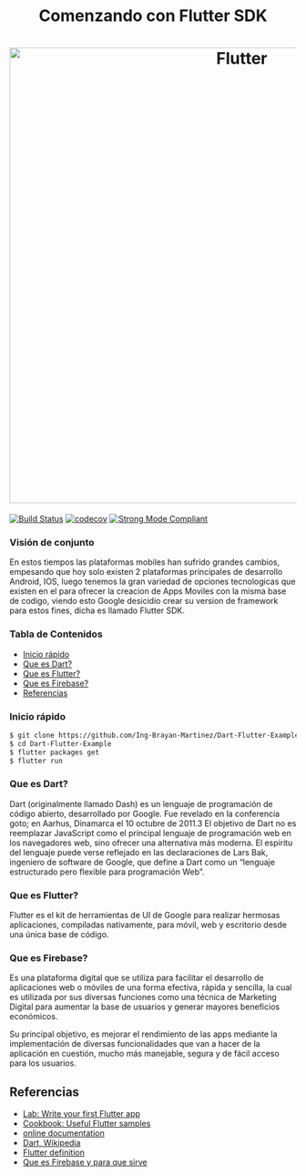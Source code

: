
<h1 align="center">Comenzando con Flutter SDK</h1>

<h1 align="center">
  <img src="https://github.com/Ing-Brayan-Martinez/Dart-Flutter-Example/blob/master/docs/maxresdefault.jpg" alt="Flutter" width="800"/>
</h1>

[![Build Status](https://travis-ci.org/leerob/dart-react-todo.svg?branch=master)](https://travis-ci.org/leerob/dart-react-todo)
[![codecov](https://codecov.io/gh/leerob/dart-react-todo/branch/master/graph/badge.svg)](https://codecov.io/gh/leerob/dart-react-todo)
[![Strong Mode Compliant](https://img.shields.io/badge/strong_mode-on-brightgreen.svg)](https://github.com/leerob/dart-react-todo/blob/master/analysis_options.yaml#L2)

### Visión de conjunto

En estos tiempos las plataformas mobiles han sufrido grandes cambios, empesando que hoy solo existen 2 plataformas principales de desarrollo
Android, IOS, luego tenemos la gran variedad de opciones tecnologicas que existen en el para ofrecer la creacion de Apps Moviles con la misma 
base de codigo, viendo esto Google desicidio crear su version de framework para estos fines, dicha es llamado Flutter SDK.

### Tabla de Contenidos

- [Inicio rápido](#inicio-rápido)
- [Que es Dart?](#que-es-dart)
- [Que es Flutter?](#que-es-flutter)
- [Que es Firebase?](#que-es-firebase)
- [Referencias](#referencias)

### Inicio rápido

```bash
$ git clone https://github.com/Ing-Brayan-Martinez/Dart-Flutter-Example.git
$ cd Dart-Flutter-Example
$ flutter packages get 
$ flutter run
```

### Que es Dart?

Dart (originalmente llamado Dash) es un lenguaje de programación de código abierto, desarrollado por Google. Fue revelado en la conferencia goto;
 en Aarhus, Dinamarca el 10 octubre de 2011.3​ El objetivo de Dart no es reemplazar JavaScript como el principal lenguaje de programación web en 
 los navegadores web, sino ofrecer una alternativa más moderna. El espíritu del lenguaje puede verse reflejado en las declaraciones de Lars Bak, 
 ingeniero de software de Google, que define a Dart como un “lenguaje estructurado pero flexible para programación Web”. 

### Que es Flutter?

Flutter es el kit de herramientas de UI de Google para realizar hermosas aplicaciones, compiladas nativamente, para móvil, web y escritorio desde 
una única base de código. 

### Que es Firebase?

Es una plataforma digital que se utiliza para facilitar el desarrollo de aplicaciones web o móviles de una forma efectiva, rápida y sencilla, la cual 
es utilizada por sus diversas funciones como una técnica de Marketing Digital para aumentar la base de usuarios y generar mayores beneficios económicos.

Su principal objetivo, es mejorar el rendimiento de las apps mediante la implementación de diversas funcionalidades que van a hacer de la aplicación en 
cuestión, mucho más manejable, segura y de fácil acceso para los usuarios.


## Referencias

- [Lab: Write your first Flutter app](https://flutter.dev/docs/get-started/codelab)
- [Cookbook: Useful Flutter samples](https://flutter.dev/docs/cookbook)
- [online documentation](https://flutter.dev/docs)
- [Dart, Wikipedia](https://es.wikipedia.org/wiki/Dart)
- [Flutter definition](https://flutter-es.io/)
- [Que es Firebase y para que sirve](https://rockcontent.com/es/blog/que-es-firebase/)
